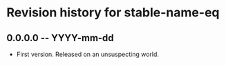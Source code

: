 # Revision history for stable-name-eq

## 0.0.0.0  -- YYYY-mm-dd

* First version. Released on an unsuspecting world.
